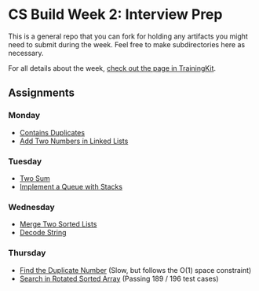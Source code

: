 # CS Build Week 2: Interview Prep

This is a general repo that you can fork for holding any artifacts you
might need to submit during the week. Feel free to make subdirectories
here as necessary.

For all details about the week, [check out the page in
TrainingKit](https://learn.lambdaschool.com/cs/sprint/reco0t22NdXmr8VyL).

## Assignments

### Monday

* [Contains Duplicates](https://leetcode.com/submissions/detail/331058648/)
* [Add Two Numbers in Linked Lists](https://leetcode.com/submissions/detail/331073834/)

### Tuesday

* [Two Sum](https://leetcode.com/submissions/detail/331538855/)
* [Implement a Queue with Stacks](https://leetcode.com/submissions/detail/331551731/)

### Wednesday

* [Merge Two Sorted Lists](https://leetcode.com/submissions/detail/331963366/)
* [Decode String](https://leetcode.com/submissions/detail/331978448/)

### Thursday

* [Find the Duplicate Number](https://leetcode.com/submissions/detail/332387835/) (Slow, but follows the O(1) space constraint)
* [Search in Rotated Sorted Array](https://leetcode.com/submissions/detail/332428632/) (Passing 189 / 196 test cases)
